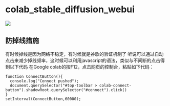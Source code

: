 # **colab_stable_diffusion_webui**
[![](https://img.shields.io/static/v1?message=Open%20in%20Colab&logo=googlecolab&labelColor=5c5c5c&color=0f80c1&label=%20&style=flat)](https://colab.research.google.com/github/ennnnny/sd_colab/blob/self/230512.ipynb)

## 防掉线措施
有时候掉线是因为网络不稳定，有时候就是谷歌的验证机制了
听说可以通过自动点击来减少掉线频率，这时候可以利用javascript的语法，类似与不间断的点击得到以下代码
在Google colab的按F12，点击网页的控制台，粘贴如下代码：
```JS
function ConnectButton(){
  console.log("Connect pushed");
  document.querySelector("#top-toolbar > colab-connect-button").shadowRoot.querySelector("#connect").click()
}
setInterval(ConnectButton,60000);
```
